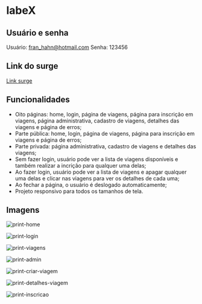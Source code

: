 # labeX

## Usuário e senha
Usuário: fran_hahn@hotmail.com
Senha: 123456

## Link do surge
[Link surge](https://black-and-white-plot.surge.sh/)

## Funcionalidades
* Oito páginas: home, login, página de viagens, página para inscrição em viagens, página administrativa, cadastro de viagens, detalhes das viagens e página de erros;
* Parte pública: home, login, página de viagens, página para inscrição em viagens e página de erros;
* Parte privada: página administrativa, cadastro de viagens e detalhes das viagens;
* Sem fazer login, usuário pode ver a lista de viagens disponíveis e também realizar a incrição para qualquer uma delas;
* Ao fazer login, usuário pode ver a lista de viagens e apagar qualquer uma delas e clicar nas viagens para ver os detalhes de cada uma;
* Ao fechar a página, o usuário é deslogado automaticamente;
* Projeto responsivo para todos os tamanhos de tela.

## Imagens
![print-home](https://user-images.githubusercontent.com/102267713/186778317-ab811916-31ea-4e17-9143-6fb3593385e1.png)

![print-login](https://user-images.githubusercontent.com/102267713/186778360-77dba919-00d2-42e1-8dc1-c90dbe711940.png)

![print-viagens](https://user-images.githubusercontent.com/102267713/186778377-46abda49-d841-4190-a152-e743cbd0af79.png)

![print-admin](https://user-images.githubusercontent.com/102267713/186778402-912267e6-bc9e-44a1-92bc-7752ee481630.png)

![print-criar-viagem](https://user-images.githubusercontent.com/102267713/186778604-5e31de05-d5a6-4774-8134-80fd7a1bb1e0.png)

![print-detalhes-viagem](https://user-images.githubusercontent.com/102267713/186778427-6e40fb34-37a8-4290-9723-ba4c815480d6.png)

![print-inscricao](https://user-images.githubusercontent.com/102267713/186778443-2bb6931d-1a47-4b2d-aeac-1b6b0cda3333.png)